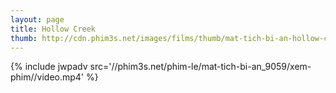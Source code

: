 ```yaml
---
layout: page
title: Hollow Creek
thumb: http://cdn.phim3s.net/images/films/thumb/mat-tich-bi-an-hollow-creek-2016.jpg
---
```

{% include jwpadv src='//phim3s.net/phim-le/mat-tich-bi-an_9059/xem-phim//video.mp4' %}